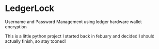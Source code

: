 # LedgerLock
Username and Password Management using ledger hardware wallet encryption

This is a little python project I started back in febuary and decided I should actually finish, so stay tooned!
